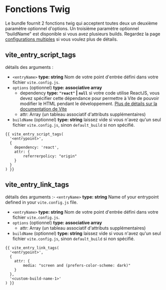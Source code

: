 # Fonctions Twig

Le bundle fournit 2 fonctions twig qui acceptent toutes deux un deuxième paramètre optionnel d'options.
Un troisième paramètre optionnel "buildName" est disponible si vous avez plusieurs builds. Regardez la page [configurations multiples](/guide/multiple-configurations) si vous voulez plus de détails.

## vite_entry_script_tags

détails des arguments :
- `<entryName>` **type: string** Nom de votre point d'entrée défini dans votre fichier `vite.config.js`.
- `options` (optionnel) **type: associative array**
  - dependency **type: `"react"` | `null`**  si votre code utilise ReactJS, vous devez spécifier cette dépendance pour permettre à Vite de pouvoir modifier le HTML pendant le développement. [Plus de détails sur la documentation de Vite](https://vitejs.dev/guide/backend-integration.html#backend-integration)
  - attr: Array (un tableau associatif d'attributs supplémentaires)
- `buildName` (optionnel) **type: string** laissez vide si vous n'avez qu'un seul fichier `vite.config.js`, sinon `default_build` si non spécifié.

```twig
{{ vite_entry_script_tags(
  '<entrypoint>',
  {
    dependency: 'react',
    attr: {
        referrerpolicy: "origin"
    }
  }
) }}
```


## vite_entry_link_tags

détails des arguments :- `<entryName>` **type: string** Name of your entrypoint defined in your `vite.config.js` file.
- `<entryName>` **type: string** Nom de votre point d'entrée défini dans votre fichier `vite.config.js`.
- `options` (optionnel) **type: associative array**
  - attr: Array (un tableau associatif d'attributs supplémentaires)
- `buildName` (optionnel) **type: string** laissez vide si vous n'avez qu'un seul fichier `vite.config.js`, sinon `default_build` si non spécifié.

```twig
{{ vite_entry_link_tags(
  '<entrypoint>',
  {
    attr: {
        media: "screen and (prefers-color-scheme: dark)"
    }
  },
  '<custom-build-name-1>'
) }}
```
